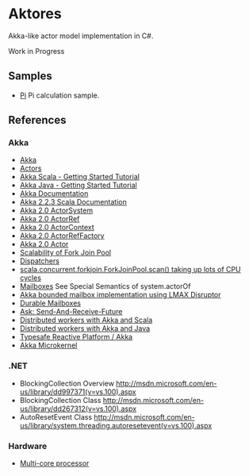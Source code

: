 # Aktores

Akka-like actor model implementation in C#.

Work in Progress

## Samples

- [Pi](https://github.com/ajlopez/Aktores/tree/master/Samples/Pi) Pi calculation sample.

## References

### Akka

- [Akka](http://akka.io/)
- [Actors](http://doc.akka.io/docs/akka/snapshot/scala/actors.html)
- [Akka Scala - Getting Started Tutorial](http://doc.akka.io/docs/akka/2.0.2/intro/getting-started-first-scala.html)
- [Akka Java - Getting Started Tutorial](http://doc.akka.io/docs/akka/2.0.2/intro/getting-started-first-java.html)
- [Akka Documentation](http://akka.io/docs/)
- [Akka 2.2.3 Scala Documentation](http://doc.akka.io/docs/akka/2.2.3/scala.html)
- [Akka 2.0 ActorSystem](http://doc.akka.io/api/akka/2.0/akka/actor/ActorSystem.html)
- [Akka 2.0 ActorRef](http://doc.akka.io/api/akka/2.0/akka/actor/ActorRef.html)
- [Akka 2.0 ActorContext](http://doc.akka.io/api/akka/2.0/akka/actor/ActorContext.html)
- [Akka 2.0 ActorRefFactory](http://doc.akka.io/api/akka/2.0/akka/actor/ActorRefFactory.html)
- [Akka 2.0 Actor](http://doc.akka.io/api/akka/2.0/akka/actor/Actor.html)
- [Scalability of Fork Join Pool](http://letitcrash.com/post/17607272336/scalability-of-fork-join-pool)
- [Dispatchers](http://doc.akka.io/docs/akka/snapshot/scala/dispatchers.html)
- [scala.concurrent.forkjoin.ForkJoinPool.scan() taking up lots of CPU cycles](https://groups.google.com/forum/#!topic/akka-user/6HKTvw4yBnU)
- [Mailboxes](http://doc.akka.io/docs/akka/snapshot/scala/mailboxes.html) See Special Semantics of system.actorOf
- [Akka bounded mailbox implementation using LMAX Disruptor](https://github.com/yngui/akka-disruptor)
- [Durable Mailboxes](http://doc.akka.io/docs/akka/2.0/modules/durable-mailbox.html)
- [Ask: Send-And-Receive-Future](http://doc.akka.io/docs/akka/snapshot/scala/actors.html#ask-send-and-receive-future)
- [Distributed workers with Akka and Scala](http://typesafe.com/activator/template/akka-distributed-workers)
- [Distributed workers with Akka and Java](http://typesafe.com/activator/template/akka-distributed-workers-java)
- [Typesafe Reactive Platform / Akka](http://typesafe.com/platform/runtime/akka)
- [Akka Microkernel](http://doc.akka.io/docs/akka/2.2.3/scala/microkernel.html)

### .NET

- BlockingCollection Overview http://msdn.microsoft.com/en-us/library/dd997371(v=vs.100).aspx
- BlockingCollection<T> Class http://msdn.microsoft.com/en-us/library/dd267312(v=vs.100).aspx
- AutoResetEvent Class http://msdn.microsoft.com/en-us/library/system.threading.autoresetevent(v=vs.100).aspx

### Hardware

- [Multi-core processor](http://en.wikipedia.org/wiki/Multi-core_processor)

